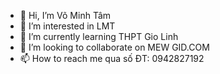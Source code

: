- 👋 Hi, I’m Võ Minh Tâm
- 👀 I’m interested in LMT
- 🌱 I’m currently learning THPT Gio Linh
- 💞️ I’m looking to collaborate on MEW GID.COM 
- 📫 How to reach me qua số ĐT: 0942827192

<!---
vominhtam2003/vominhtam2003 is a ✨ special ✨ repository because its `README.md` (this file) appears on your GitHub profile.
You can click the Preview link to take a look at your changes.
--->
